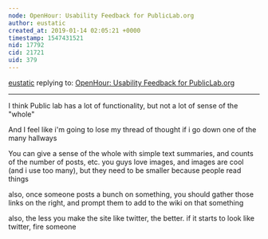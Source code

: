 ```yaml
---
node: OpenHour: Usability Feedback for PublicLab.org
author: eustatic
created_at: 2019-01-14 02:05:21 +0000
timestamp: 1547431521
nid: 17792
cid: 21721
uid: 379
---
```




[eustatic](../profile/eustatic) replying to: [OpenHour: Usability Feedback for PublicLab.org](../notes/warren/12-03-2018/openhour-usability-feedback-for-publiclab-org)

----
 I think Public lab has a lot of functionality, but not a lot of sense of the "whole"

And I feel like i'm going to lose my thread of thought if i go down one of the many hallways

You can give a sense of the whole with simple text summaries, and counts of the number of posts, etc.  you guys love images, and images are cool (and i use too many), but they need to be smaller because people read things

also, once someone posts a bunch on something, you should gather those links on the right, and prompt them to add to the wiki on that something

also, the less you make the site like twitter, the better.  if it starts to look like twitter, fire someone